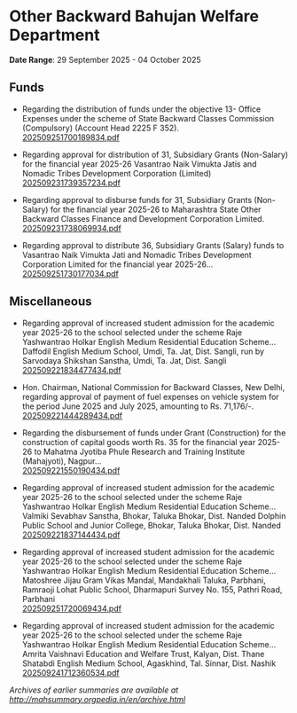 # Other Backward Bahujan Welfare Department

**Date Range**: 29 September 2025 - 04 October 2025


## Funds
- Regarding the distribution of funds under the objective 13- Office Expenses under the scheme of State Backward Classes Commission (Compulsory) (Account Head 2225 F 352).\
  [202509251700189834.pdf](https://gr.maharashtra.gov.in/Site/Upload/Government%20Resolutions/English/202509251700189834.pdf)

- Regarding approval for distribution of 31, Subsidiary Grants (Non-Salary) for the financial year 2025-26 Vasantrao Naik Vimukta Jatis and Nomadic Tribes Development Corporation (Limited)\
  [202509231739357234.pdf](https://gr.maharashtra.gov.in/Site/Upload/Government%20Resolutions/English/202509231739357234.pdf)

- Regarding approval to disburse funds for 31, Subsidiary Grants (Non-Salary) for the financial year 2025-26 to Maharashtra State Other Backward Classes Finance and Development Corporation Limited.\
  [202509231738069934.pdf](https://gr.maharashtra.gov.in/Site/Upload/Government%20Resolutions/English/202509231738069934.pdf)

- Regarding approval to distribute 36, Subsidiary Grants (Salary) funds to Vasantrao Naik Vimukta Jati and Nomadic Tribes Development Corporation Limited for the financial year 2025-26...\
  [202509251730177034.pdf](https://gr.maharashtra.gov.in/Site/Upload/Government%20Resolutions/English/202509251730177034.pdf)

## Miscellaneous
- Regarding approval of increased student admission for the academic year 2025-26 to the school selected under the scheme Raje Yashwantrao Holkar English Medium Residential Education Scheme... Daffodil English Medium School, Umdi, Ta. Jat, Dist. Sangli, run by Sarvodaya Shikshan Sanstha, Umdi, Ta. Jat, Dist. Sangli\
  [202509221834477434.pdf](https://gr.maharashtra.gov.in/Site/Upload/Government%20Resolutions/English/202509221834477434.pdf)

- Hon. Chairman, National Commission for Backward Classes, New Delhi, regarding approval of payment of fuel expenses on vehicle system for the period June 2025 and July 2025, amounting to Rs. 71,176/-.\
  [202509221444289434.pdf](https://gr.maharashtra.gov.in/Site/Upload/Government%20Resolutions/English/202509221444289434.pdf)

- Regarding the disbursement of funds under Grant (Construction) for the construction of capital goods worth Rs. 35 for the financial year 2025-26 to Mahatma Jyotiba Phule Research and Training Institute (Mahajyoti), Nagpur...\
  [202509221550190434.pdf](https://gr.maharashtra.gov.in/Site/Upload/Government%20Resolutions/English/202509221550190434.pdf)

- Regarding approval of increased student admission for the academic year 2025-26 to the school selected under the scheme Raje Yashwantrao Holkar English Medium Residential Education Scheme... Valmiki Sevabhav Sanstha, Bhokar, Taluka Bhokar, Dist. Nanded Dolphin Public School and Junior College, Bhokar, Taluka Bhokar, Dist. Nanded\
  [202509221837144434.pdf](https://gr.maharashtra.gov.in/Site/Upload/Government%20Resolutions/English/202509221837144434.pdf)

- Regarding approval of increased student admission for the academic year 2025-26 to the school selected under the scheme Raje Yashwantrao Holkar English Medium Residential Education Scheme... Matoshree Jijau Gram Vikas Mandal, Mandakhali Taluka, Parbhani, Ramraoji Lohat Public School, Dharmapuri Survey No. 155, Pathri Road, Parbhani\
  [202509251720069434.pdf](https://gr.maharashtra.gov.in/Site/Upload/Government%20Resolutions/English/202509251720069434........pdf)

- Regarding approval of increased student admission for the academic year 2025-26 to the school selected under the scheme Raje Yashwantrao Holkar English Medium Residential Education Scheme... Amrita Vaishnavi Education and Welfare Trust, Kalyan, Dist. Thane Shatabdi English Medium School, Agaskhind, Tal. Sinnar, Dist. Nashik\
  [202509241712360534.pdf](https://gr.maharashtra.gov.in/Site/Upload/Government%20Resolutions/English/202509241712360534.pdf)


*Archives of earlier summaries are available at http://mahsummary.orgpedia.in/en/archive.html*